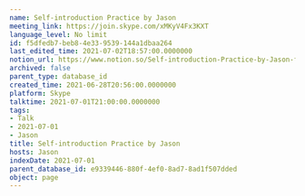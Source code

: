 ```yaml
---
name: Self-introduction Practice by Jason
meeting_link: https://join.skype.com/xMKyV4Fx3KXT
language_level: No limit
id: f5dfedb7-beb8-4e33-9539-144a1dbaa264
last_edited_time: 2021-07-02T18:57:00.0000000
notion_url: https://www.notion.so/Self-introduction-Practice-by-Jason-f5dfedb7beb84e339539144a1dbaa264
archived: false
parent_type: database_id
created_time: 2021-06-28T20:56:00.0000000
platform: Skype
talktime: 2021-07-01T21:00:00.0000000
tags:
- Talk
- 2021-07-01
- Jason
title: Self-introduction Practice by Jason
hosts: Jason
indexDate: 2021-07-01
parent_database_id: e9339446-880f-4ef0-8ad7-8ad1f507dded
object: page
---
```







